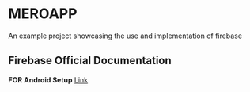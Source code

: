 # MEROAPP
An example project showcasing the use and implementation of firebase

## Firebase Official Documentation

**FOR Android Setup**
[Link](https://firebase.google.com/docs/flutter/setup?platform=android)
